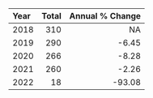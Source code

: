 |Year | Total| Annual % Change|
|:----|-----:|---------------:|
|2018 |   310|              NA|
|2019 |   290|           -6.45|
|2020 |   266|           -8.28|
|2021 |   260|           -2.26|
|2022 |    18|          -93.08|

